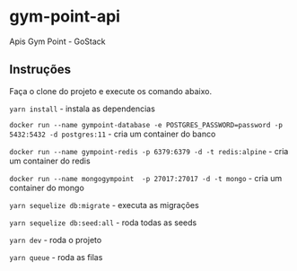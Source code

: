 # gym-point-api
Apis Gym Point - GoStack

## Instruções
Faça o clone do projeto e execute os comando abaixo.

`yarn install` - instala as dependencias 

`docker run --name gympoint-database -e POSTGRES_PASSWORD=password -p 5432:5432 -d postgres:11` - cria um container do banco

`docker run --name gympoint-redis -p 6379:6379 -d -t redis:alpine` - cria um container do redis

`docker run --name mongogympoint  -p 27017:27017 -d -t mongo` - cria um container do mongo

`yarn sequelize db:migrate` - executa as migrações

`yarn sequelize db:seed:all` - roda todas as seeds

`yarn dev` - roda o projeto 

`yarn queue` - roda as filas

